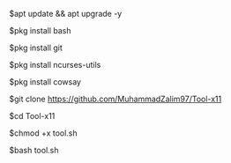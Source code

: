 $apt update && apt upgrade -y

$pkg install bash

$pkg install git 

$pkg install ncurses-utils

$pkg install cowsay

$git clone https://github.com/MuhammadZalim97/Tool-x11

$cd Tool-x11

$chmod +x tool.sh

$bash tool.sh

